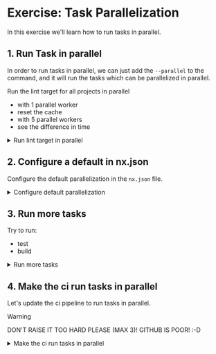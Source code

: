 # Exercise: Task Parallelization
In this exercise we'll learn how to run tasks in parallel.

## 1. Run Task in parallel
In order to run tasks in parallel, we can just add the `--parallel` to the command, and it will run the tasks 
which can be parallelized in parallel.

Run the lint target for all projects in parallel 
- with 1 parallel worker
- reset the cache
- with 5 parallel workers
- see the difference in time

<details>
  <summary>Run lint target in parallel</summary>

```bash
npx nx run-many -t lint --parallel=1

nx reset 

npx nx run-many -t lint --parallel=5
```

</details>

## 2. Configure a default in nx.json
Configure the default parallelization in the `nx.json` file.

<details>
  <summary>Configure default parallelization</summary>

```json nx.json
{
  // ...,
  "parallel": 5
}
```

</details>

## 3. Run more tasks
Try to run:
- test
- build 

<details>
  <summary>Run more tasks</summary>

```bash
npx nx run-many -t test
npx nx run-many -t build
```

</details>  

## 4. Make the ci run tasks in parallel
Let's update the ci pipeline to run tasks in parallel.

> [!WARNING]
> DON'T RAISE IT TOO HARD PLEASE (MAX 3)! GITHUB IS POOR! :-D

<details>
  <summary>Make the ci run tasks in parallel</summary>  

```yaml
      - name: Run commands in parallel
        run: npx nx affected -t lint build --base=HEAD^ --parallel=3
```

</details>
